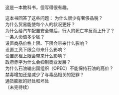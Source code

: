 这是一本教科书，但写得很有趣。

这本书回答了这些问题：
为什么很少有奢侈品税？  
为什么贸易能使每个人的状况更好？  
为什么给汽车配置安全带后，行人的死亡率反而上升了？  
一条人命值多少钱？  
设置商品价格上限、下限会带来什么影响？  
设置工资下限会带来什么影响？  
设置房租上限会带来什么影响？  
政府赤字为什么会抑制商业发展？  
为什么石油输出国组织（OPEC）不能保持石油的高价？  
禁毒增加还是减少了与毒品相关的犯罪？  
通货膨胀的好处和坏处  
（未完待续）